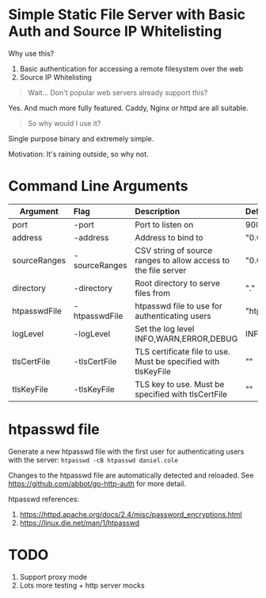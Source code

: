 # Simple Static File Server with Basic Auth and Source IP Whitelisting

Why use this?
1. Basic authentication for accessing a remote filesystem over the web
2. Source IP Whitelisting

> Wait... Don't popular web servers already support this?

Yes. And much more fully featured. Caddy, Nginx or httpd are all suitable.

>So why would I use it?

Single purpose binary and extremely simple. 

Motivation: It's raining outside, so why not.


# Command Line Arguments
| Argument        | Flag            | Description  | Default Value
| -------------|:---------------------|:-----|:-----------|
| port         | -port          | Port to listen on | 9000
| address      | -address       | Address to bind to | "0.0.0.0"
| sourceRanges | -sourceRanges  | CSV string of source ranges to allow access to the file server | "0.0.0.0/0,::/0"
| directory    | -directory     | Root directory to serve files from | "."
| htpasswdFile | -htpasswdFile  | htpasswd file to use for authenticating users | "htpasswd"
| logLevel     | -logLevel      | Set the log level INFO,WARN,ERROR,DEBUG | INFO
| tlsCertFile  | -tlsCertFile   | TLS certificate file to use. Must be specified with tlsKeyFile | ""
| tlsKeyFile   | -tlsKeyFile    | TLS key to use. Must be specified with tlsCertFile | ""

# htpasswd file

Generate a new htpasswd file with the first user for authenticating users with the server:
`htpasswd -cB htpasswd daniel.cole`

Changes to the htpasswd file are automatically detected and reloaded. See https://github.com/abbot/go-http-auth for more detail.

htpasswd references: 
1. https://httpd.apache.org/docs/2.4/misc/password_encryptions.html
2. https://linux.die.net/man/1/htpasswd

# TODO
1. Support proxy mode
2. Lots more testing + http server mocks
